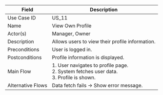 | Field             | Description                                                                                    |
| ----------------- | ---------------------------------------------------------------------------------------------- |
| Use Case ID       | US_11                                                                                          |
| Name              | View Own Profile                                                                               |
| Actor(s)          | Manager, Owner                                                                                 |
| Description       | Allows users to view their profile information.                                                |
| Preconditions     | User is logged in.                                                                             |
| Postconditions    | Profile information is displayed.                                                              |
| Main Flow         | 1. User navigates to profile page. <br> 2. System fetches user data. <br> 3. Profile is shown. |
| Alternative Flows | Data fetch fails → Show error message.                                                         |
